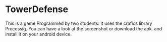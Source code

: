 # TowerDefense
This is a game Programmed by two students.
It uses the crafics library Processig.
You can have a look at the screenshot or download the apk. and install it on your android device.
